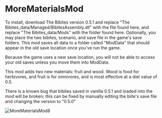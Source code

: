 # MoreMaterialsMod
To install, download The Bibites version 0.5.1 and replace "The Bibites_data/Managed/BibitesAssembly.dll" with the file found here, and replace "The Bibites_data/Mods" with the folder found here. Optionally, you may place the two bibites, scenario, and save file in the game's save folders. This mod saves all data to a folder called "ModData" that should appear in the old save location once you've run the game.

Because the game uses a new save location, you will not be able to access your old saves unless you move them into ModData.

This mod adds two new materials: fruit and wood. Wood is food for herbivores, and fruit is for omnivores, and is most effective at a diet value of 0.5.

There is a known bug that bibites saved in vanilla 0.5.1 and loaded into the mod will be broken; this can be fixed by manually editing the biite's save file and changing the version to "0.5.0"

![MoreMaterialsMod8](https://github.com/fivebalesofhay/MoreMaterialsMod/assets/124223106/e571626e-c192-4a34-8075-065f0bda86c7)

